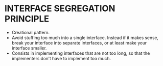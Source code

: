 # INTERFACE SEGREGATION PRINCIPLE

* Creational pattern.
* Avoid stuffing too much into a single interface. Instead if it makes sense, break your interface into separate interfaces, or at least make your interface smaller.
* Consists in implementing interfaces that are not too long, so that the implementers don't have to implement too much.
